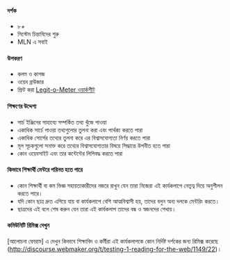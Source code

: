 #### দর্শক

* ৮+
* সিস্টেম চিন্তাবিদের শুরু
* MLN এ সবাই

#### উপকরণ

* কলম ও কাগজ
* ওয়েব ব্রাউজার
* প্রিন্ট করা [Legit-o-Meter ওয়ার্কশীট](https://docs.google.com/a/zythepsary.com/file/d/0B1vyNnSVEMIDbDVLX1E4ZXRmclE/edit)

#### শিক্ষণের উদ্দেশ্য

* সার্চ ইঞ্জিনের সাহায্যে সম্পর্কিত তথ্য খুঁজে পাওয়া
* একাধিক সার্চে পাওয়া তথ্যগুলোর তুলনা করা এবং পার্থক্য করতে পারা
* একাধিক সোর্সের তথ্যের তুলনা করে এর বিশ্বাসযোগ্যতা নির্ণয় করতে পারা
* মূল সূচকগুলো সনাক্ত করে তথ্যের বিশ্বাসযোগ্যতার বিষয়ে সিদ্ধান্তে উপনীত হতে পারা
* কোন ওয়েবসাইট এবং তার কন্টেন্টের লিপিবদ্ধ করতে পারা

#### কিভাবে শিক্ষার্থী মেন্টরে পরিনত হতে পারে

* কোন শিক্ষার্থী বা কম ভিজ্ঞ সহায়তাকারীদের নজরে রাখুন যেন তারা নিজেরা এই কার্যকলাপে নেতৃত্ব দিয়ে অনুশীলন করতে পারে।
* যদি কোন ছাত্র দ্রুত এগিয়ে যায় বা কার্যকলাপে বেশি আত্মবিশ্বাসী হয়, তাদের বলুন অন্য দলকে মেন্টরিং করতে।
* ছাত্রদের এই বলে শেষ করুন যেন তারা এই কার্যকলাপ তাদের বন্ধ ও স্বজনদের শেখায়।

#### কমিউনিটি রিমিক্স দেখুন

[আলোচনা ফোরাম] এ দেখুন কিভাবে শিক্ষাবিদ ও কর্মীরা এই কার্যকলাপকে কোন নির্দিষ্ট দর্শকের জন্য রিমিক্স করেছে (http://discourse.webmaker.org/t/testing-1-reading-for-the-web/1149/22)।

